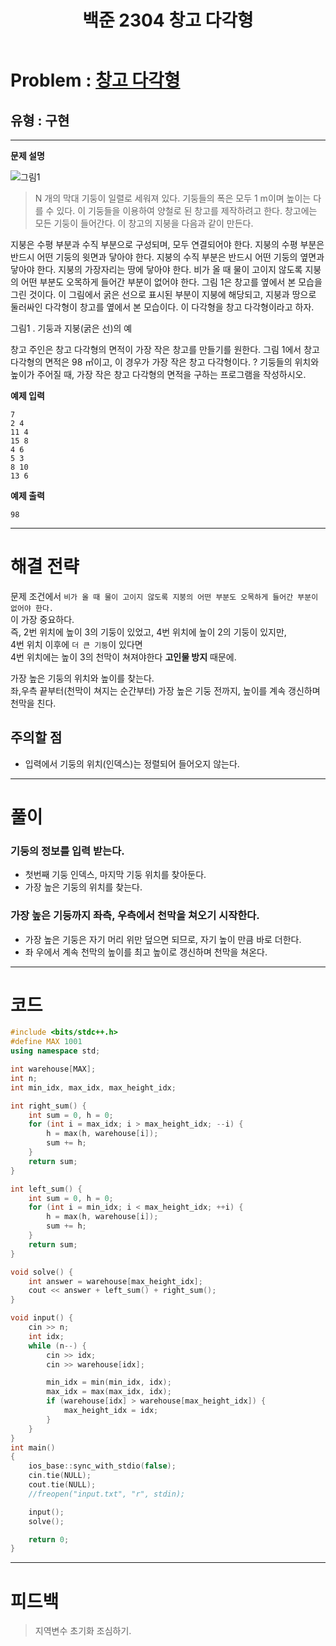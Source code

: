﻿---
title: 백준 2304 창고 다각형
categories:
- PS

tags:
- baekjoon
- PS
- Problem Solve
- KOI
---

<!-- 문제 번호 -->

# Problem : [창고 다각형](boj.kr/2304)
## 유형 : 구현

---


**문제 설명**

![그림1](https://www.acmicpc.net/JudgeOnline/upload/201011/cd.png)

> N 개의 막대 기둥이 일렬로 세워져 있다. 기둥들의 폭은 모두 1 m이며 높이는 다를 수 있다. 이 기둥들을 이용하여 양철로 된 창고를 제작하려고 한다. 창고에는 모든 기둥이 들어간다. 이 창고의 지붕을 다음과 같이 만든다.
>
지붕은 수평 부분과 수직 부분으로 구성되며, 모두 연결되어야 한다.
지붕의 수평 부분은 반드시 어떤 기둥의 윗면과 닿아야 한다.
지붕의 수직 부분은 반드시 어떤 기둥의 옆면과 닿아야 한다.
지붕의 가장자리는 땅에 닿아야 한다.
비가 올 때 물이 고이지 않도록 지붕의 어떤 부분도 오목하게 들어간 부분이 없어야 한다.
그림 1은 창고를 옆에서 본 모습을 그린 것이다. 이 그림에서 굵은 선으로 표시된 부분이 지붕에 해당되고, 지붕과 땅으로 둘러싸인 다각형이 창고를 옆에서 본 모습이다. 이 다각형을 창고 다각형이라고 하자.

>
그림1 . 기둥과 지붕(굵은 선)의 예
>
창고 주인은 창고 다각형의 면적이 가장 작은 창고를 만들기를 원한다. 그림 1에서 창고 다각형의 면적은 98 ㎡이고, 이 경우가 가장 작은 창고 다각형이다.
?
기둥들의 위치와 높이가 주어질 때, 가장 작은 창고 다각형의 면적을 구하는 프로그램을 작성하시오.

**예제 입력**

```
7
2 4
11 4
15 8
4 6
5 3
8 10
13 6
```

**예제 출력**

```
98
```

---


# 해결 전략

> 
문제 조건에서 `비가 올 때 물이 고이지 않도록 지붕의 어떤 부분도 오목하게 들어간 부분이 없어야 한다.`  
이 가장 중요하다.  
즉, 2번 위치에 높이 3의 기둥이 있었고, 4번 위치에 높이 2의 기둥이 있지만,  
4번 위치 이후에 `더 큰 기둥`이 있다면  
4번 위치에는 높이 3의 천막이 쳐져야한다 **고인물 방지** 때문에.  
>
가장 높은 기둥의 위치와 높이를 찾는다.  
좌,우측 끝부터(천막이 쳐지는 순간부터) 가장 높은 기둥 전까지, 높이를 계속 갱신하며 천막을 친다.


## 주의할 점

* 입력에서 기둥의 위치(인덱스)는 정렬되어 들어오지 않는다.


---



# 풀이

### 기둥의 정보를 입력 받는다.
* 첫번째 기둥 인덱스, 마지막 기둥 위치를 찾아둔다.
* 가장 높은 기둥의 위치를 찾는다.


### 가장 높은 기둥까지 좌측, 우측에서 천막을 쳐오기 시작한다.
* 가장 높은 기둥은 자기 머리 위만 덮으면 되므로, 자기 높이 만큼 바로 더한다.
* 좌 우에서 계속 천막의 높이를 최고 높이로 갱신하며 천막을 쳐온다.


---

# 코드

```c++
#include <bits/stdc++.h>
#define MAX 1001
using namespace std;

int warehouse[MAX];
int n;
int min_idx, max_idx, max_height_idx;

int right_sum() {
    int sum = 0, h = 0;
    for (int i = max_idx; i > max_height_idx; --i) {
        h = max(h, warehouse[i]);
        sum += h;
    }
    return sum;
}

int left_sum() {
    int sum = 0, h = 0;
    for (int i = min_idx; i < max_height_idx; ++i) {
        h = max(h, warehouse[i]);
        sum += h;
    }
    return sum;
}

void solve() {
    int answer = warehouse[max_height_idx];
    cout << answer + left_sum() + right_sum();
}

void input() {
    cin >> n;
    int idx;
    while (n--) {
        cin >> idx;
        cin >> warehouse[idx];

        min_idx = min(min_idx, idx);
        max_idx = max(max_idx, idx);
        if (warehouse[idx] > warehouse[max_height_idx]) {
            max_height_idx = idx;
        }
    }
}
int main()
{
    ios_base::sync_with_stdio(false);
    cin.tie(NULL);
    cout.tie(NULL);
    //freopen("input.txt", "r", stdin);

    input();
    solve();

    return 0;
}
```


---


# 피드백


> 지역변수 초기화 조심하기.